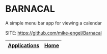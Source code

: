 # BARNACAL

 A simple menu bar app for viewing a calendar

 SITE: https://github.com/mike-engel/Barnacal

 | [Applications](https://portable-linux-apps.github.io/apps.html) | [Home](https://portable-linux-apps.github.io)
 | --- | --- |
